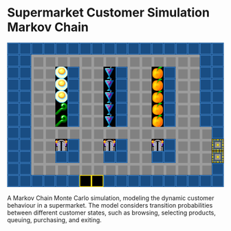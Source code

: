 # Supermarket Customer Simulation Markov Chain

![](/supermarket.png)


A Markov Chain Monte Carlo simulation, modeling the dynamic customer behaviour in a supermarket.
The model considers transition probabilities between different customer states, such as browsing, selecting products, queuing, purchasing, and exiting.

